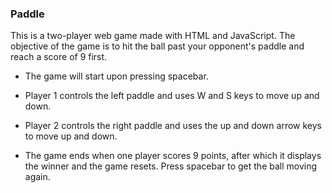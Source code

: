 ### Paddle

This is a two-player web game made with HTML and JavaScript. The objective of the game is to hit the ball past your opponent's paddle and reach a score of 9 first.

* The game will start upon pressing spacebar.

* Player 1 controls the left paddle and uses W and S keys to move up and down.

* Player 2 controls the right paddle and uses the up and down arrow keys to move up and down.

* The game ends when one player scores 9 points, after which it displays the winner and the game resets. Press spacebar to get the ball moving again.